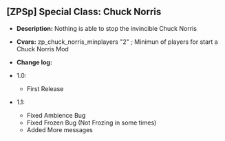 ## [ZPSp] Special Class: Chuck Norris

* **Description:**
	Nothing is able to stop the invincible Chuck Norris

* **Cvars:**
	zp_chuck_norris_minplayers "2" ; Minimun of players for start a Chuck Norris Mod

* **Change log:**

* 1.0: 
  - First Release

* 1.1:
  - Fixed Ambience Bug
  - Fixed Frozen Bug (Not Frozing in some times)
  - Added More messages
